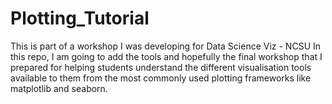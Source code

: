 # Plotting_Tutorial
This is part of a workshop I was developing for Data Science Viz - NCSU
In this repo, I am going to add the tools and hopefully the final workshop that I prepared for helping 
students understand the different visualisation tools available to them from the most commonly used plotting
frameworks like matplotlib and seaborn.
